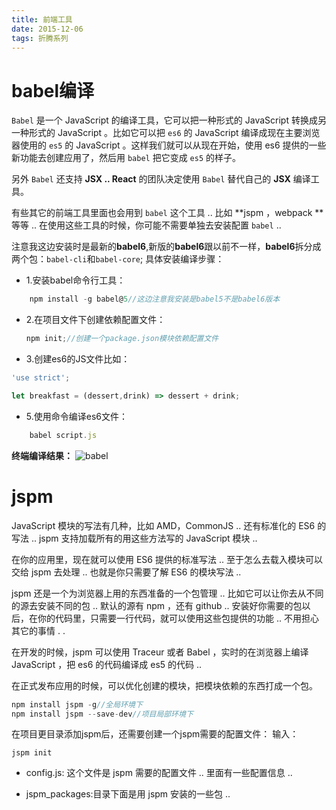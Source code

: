 ```yaml
---
title: 前端工具
date: 2015-12-06
tags: 折腾系列
---
```


# babel编译
`Babel` 是一个 JavaScript 的编译工具，它可以把一种形式的 JavaScript 转换成另一种形式的 JavaScript 。比如它可以把 `es6` 的 JavaScript 编译成现在主要浏览器使用的 `es5` 的 JavaScript 。这样我们就可以从现在开始，使用 es6 提供的一些新功能去创建应用了，然后用 `babel` 把它变成 `es5` 的样子。

另外 `Babel` 还支持 **JSX .. React** 的团队决定使用 `Babel` 替代自己的 **JSX** 编译工具。

有些其它的前端工具里面也会用到 `babel` 这个工具 .. 比如 **jspm ，webpack **等等 .. 在使用这些工具的时候，你可能不需要单独去安装配置 `babel` ..

注意我这边安装时是最新的**babel6**,新版的**babel6**跟以前不一样，**babel6**拆分成两个包：`babel-cli`和`babel-core`;
具体安装编译步骤：
<!-- more -->

- 1.安装babel命令行工具：
```js
    npm install -g babel@5//这边注意我安装是babel5不是babel6版本
```
- 2.在项目文件下创建依赖配置文件：
    ```js
    npm init;//创建一个package.json模块依赖配置文件
    ```
- 3.创建es6的JS文件比如：
```js
'use strict';

let breakfast = (dessert,drink) => dessert + drink;
```
- 5.使用命令编译es6文件：
```js
    babel script.js
```
**终端编译结果：**
![babel](https://ohv0hyr4v.qnssl.com/es5.png)

# jspm
JavaScript 模块的写法有几种，比如 AMD，CommonJS .. 还有标准化的 ES6 的写法 .. jspm 支持加载所有的用这些方法写的 JavaScript 模块 ..

在你的应用里，现在就可以使用 ES6 提供的标准写法 .. 至于怎么去载入模块可以交给 jspm 去处理 .. 也就是你只需要了解 ES6 的模块写法 ..

jspm 还是一个为浏览器上用的东西准备的一个包管理 .. 比如它可以让你去从不同的源去安装不同的包 .. 默认的源有 npm ，还有 github .. 安装好你需要的包以后，在你的代码里，只需要一行代码，就可以使用这些包提供的功能 .. 不用担心其它的事情 . .

在开发的时候，jspm 可以使用 Traceur 或者 Babel ，实时的在浏览器上编译 JavaScript ，把 es6 的代码编译成 es5 的代码 ..

在正式发布应用的时候，可以优化创建的模块，把模块依赖的东西打成一个包。

```js
npm install jspm -g//全局环境下
npm install jspm --save-dev//项目局部环境下
```

在项目更目录添加jspm后，还需要创建一个jspm需要的配置文件：
输入：
```
jspm init
```
- config.js: 这个文件是 jspm 需要的配置文件 .. 里面有一些配置信息 ..

- jspm_packages:目录下面是用 jspm 安装的一些包 ..


